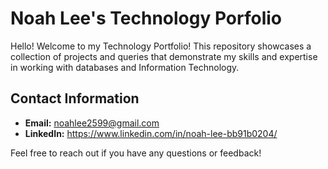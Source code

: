 # Noah Lee's Technology Porfolio

Hello! Welcome to my Technology Portfolio! This repository showcases a collection of projects and queries that demonstrate my skills and expertise in working with databases and Information Technology.

## Contact Information

- **Email:** noahlee2599@gmail.com
- **LinkedIn:** https://www.linkedin.com/in/noah-lee-bb91b0204/

Feel free to reach out if you have any questions or feedback!
